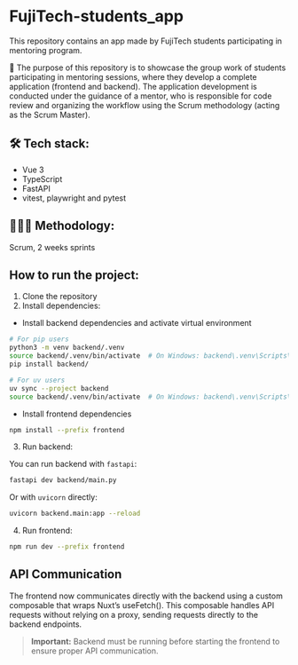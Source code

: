 # FujiTech-students_app

This repository contains an app made by FujiTech students participating in mentoring program.

🚀 The purpose of this repository is to showcase the group work of students participating in mentoring sessions, where they develop a complete application (frontend and backend).
The application development is conducted under the guidance of a mentor, who is responsible for code review and organizing the workflow using the Scrum methodology (acting as the Scrum Master).

## 🛠 Tech stack:

- Vue 3
- TypeScript
- FastAPI
- vitest, playwright and pytest

## 🧑🏼‍💻 Methodology:

Scrum, 2 weeks sprints

## How to run the project:

1. Clone the repository
2. Install dependencies:

- Install backend dependencies and activate virtual environment

```bash
# For pip users
python3 -m venv backend/.venv
source backend/.venv/bin/activate  # On Windows: backend\.venv\Scripts\activate
pip install backend/

# For uv users
uv sync --project backend
source backend/.venv/bin/activate  # On Windows: backend\.venv\Scripts\activate
```

- Install frontend dependencies

```bash
npm install --prefix frontend
```

3. Run backend:

You can run backend with `fastapi`:

```bash
fastapi dev backend/main.py
```

Or with `uvicorn` directly:

```bash
uvicorn backend.main:app --reload
```

4. Run frontend:

```bash
npm run dev --prefix frontend
```

## API Communication

The frontend now communicates directly with the backend using a custom composable that wraps Nuxt’s useFetch().
This composable handles API requests without relying on a proxy, sending requests directly to the backend endpoints.

> **Important:** Backend must be running before starting the frontend to ensure proper API communication.
